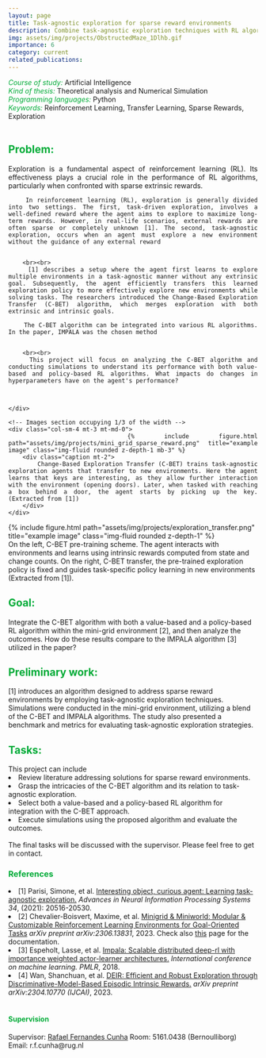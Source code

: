 ```yaml
---
layout: page
title: Task-agnostic exploration for sparse reward environments
description: Combine task-agnostic exploration techniques with RL algorithms to solve sparse reward environments
img: assets/img/projects/ObstructedMaze_1Dlhb.gif
importance: 6
category: current
related_publications: 
---
```



<style>
    h7:after {
        content: "\A";
        white-space: pre;
    }
</style>
<h6 style="color: #00ab37;display: inline">Course of study:</h6>
<h7 style="display: inline;">Artificial Intelligence</h7>

<h6 style="color: #00ab37;display: inline">Kind of thesis:</h6> 
<h7 style="display: inline;">Theoretical analysis and Numerical Simulation</h7>

<h6 style="color: #00ab37; display: inline">Programming languages:</h6>
<h7 style="display: inline;">Python</h7>

<h6 style="color: #00ab37; display: inline">Keywords:</h6>
<h7 style="display: inline;">Reinforcement Learning, Transfer Learning, Sparse Rewards, Exploration</h7>

<br>
<h2 style="color: #00ab37;">Problem:</h2>
<div class="row">
    <!-- Text section occupying 2/3 of the width -->
    <div class="col-sm-8 mt-3 mt-md-0" style="text-align: justify;">
        Exploration is a fundamental aspect of reinforcement learning (RL). Its effectiveness plays a crucial role in the performance of RL algorithms, particularly when confronted with sparse extrinsic rewards.

        In reinforcement learning (RL), exploration is generally divided into two settings. The first, task-driven exploration, involves a well-defined reward where the agent aims to explore to maximize long-term rewards. However, in real-life scenarios, external rewards are often sparse or completely unknown [1]. The second, task-agnostic exploration, occurs when an agent must explore a new environment without the guidance of any external reward


        <br><br>
        [1] describes a setup where the agent first learns to explore multiple environments in a task-agnostic manner without any extrinsic goal. Subsequently, the agent efficiently transfers this learned exploration policy to more effectively explore new environments while solving tasks. The researchers introduced the Change-Based Exploration Transfer (C-BET) algorithm, which merges exploration with both extrinsic and intrinsic goals.

        The C-BET algorithm can be integrated into various RL algorithms. In the paper, IMPALA was the chosen method
 

        <br><br>
        This project will focus on analyzing the C-BET algorithm and conducting simulations to understand its performance with both value-based and policy-based RL algorithms. What impacts do changes in hyperparameters have on the agent's performance?


        
    </div>

    <!-- Images section occupying 1/3 of the width -->
    <div class="col-sm-4 mt-3 mt-md-0">
        {% include figure.html path="assets/img/projects/mini_grid_sparse_reward.png" title="example image" class="img-fluid rounded z-depth-1 mb-3" %}
        <div class="caption mt-2">
            Change-Based Exploration Transfer (C-BET) trains task-agnostic exploration agents that transfer to new environments. Here the agent learns that keys are interesting, as they allow further interaction with the environment (opening doors). Later, when tasked with reaching a box behind a door, the agent starts by picking up the key. (Extracted from [1])
        </div>
    </div>
</div>

<div class="row">
    <div class="col-sm mt-3 mt-md-0">
        {% include figure.html path="assets/img/projects/exploration_transfer.png" title="example image" class="img-fluid rounded z-depth-1" %}
        <div class="caption mt-2">
            On the left, C-BET pre-training scheme. The agent interacts with environments and learns using intrinsic rewards computed from state and change counts. On the right, C-BET transfer, the pre-trained exploration policy is fixed and guides task-specific policy learning in new environments (Extracted from [1]).
        </div>
    </div>
</div>

<h2 style="color: #00ab37;">Goal:</h2>
Integrate the C-BET algorithm with both a value-based and a policy-based RL algorithm within the mini-grid environment [2], and then analyze the outcomes. How do these results compare to the IMPALA algorithm [3] utilized in the paper?

<br>
<h2 style="color: #00ab37;">Preliminary work:</h2>
[1] introduces an algorithm designed to address sparse reward environments by employing task-agnostic exploration techniques. Simulations were conducted in the mini-grid environment, utilizing a blend of the C-BET and IMPALA algorithms. The study also presented a benchmark and metrics for evaluating task-agnostic exploration strategies.

<br>
<h2 style="color: #00ab37;">Tasks:</h2>
This project can include
<li>Review literature addressing solutions for sparse reward environments.</li>
<li>Grasp the intricacies of the C-BET algorithm and its relation to task-agnostic exploration.</li>
<li>Select both a value-based and a policy-based RL algorithm for integration with the C-BET approach.</li>
<li>Execute simulations using the proposed algorithm and evaluate the outcomes.</li>
<br>
The final tasks will be discussed with the supervisor. Please feel free to get in contact.
 

<br>
<h3 style="color: #00ab37;">References</h3>

<li>[1] Parisi, Simone, et al. <a href="https://proceedings.neurips.cc/paper_files/paper/2021/hash/abe8e03e3ac71c2ec3bfb0de042638d8-Abstract.html">Interesting object, curious agent: Learning task-agnostic exploration.</a> <i>Advances in Neural Information Processing Systems 34</i>, (2021): 20516-20530.</li>

<li>[2] Chevalier-Boisvert, Maxime, et al. <a href="https://arxiv.org/abs/2306.13831">Minigrid & Miniworld: Modular & Customizable Reinforcement Learning Environments for Goal-Oriented Tasks</a> <i>arXiv preprint arXiv:2306.13831</i>, 2023. Check also <a href="https://minigrid.farama.org/">this</a> page for the documentation.</li>

<li>[3] Espeholt, Lasse, et al. <a href="http://proceedings.mlr.press/v80/espeholt18a.html">Impala: Scalable distributed deep-rl with importance weighted actor-learner architectures.</a> <i>International conference on machine learning. PMLR</i>, 2018.</li>

<li>[4] Wan, Shanchuan, et al. <a href="https://arxiv.org/abs/2304.10770">DEIR: Efficient and Robust Exploration through Discriminative-Model-Based Episodic Intrinsic Rewards.</a> <i>arXiv preprint arXiv:2304.10770 (IJCAI)</i>, 2023.</li>


<br>
<h4 style="color: #00ab37;">Supervision</h4>
Supervisor: <a href="https://www.rug.nl/staff/r.f.cunha/?lang=en">Rafael Fernandes Cunha</a>  
Room: 5161.0438 (Bernoulliborg)  
Email: r.f.cunha@rug.nl
